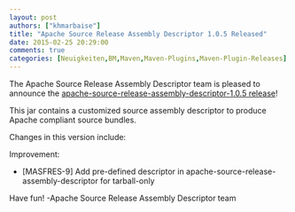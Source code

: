 ```yaml
---
layout: post
authors: ["khmarbaise"]
title: "Apache Source Release Assembly Descriptor 1.0.5 Released"
date: 2015-02-25 20:29:00
comments: true
categories: [Neuigkeiten,BM,Maven,Maven-Plugins,Maven-Plugin-Releases]
---
```

The Apache Source Release Assembly Descriptor team is pleased to
announce the [apache-source-release-assembly-descriptor-1.0.5 release](http://maven.apache.org/apache-resource-bundles/)!

This jar contains a customized source assembly descriptor to produce
Apache compliant source bundles.

Changes in this version include:

Improvement:

 * [MASFRES-9] Add pre-defined descriptor in apache-source-release-assembly-descriptor for tarball-only

Have fun!
-Apache Source Release Assembly Descriptor team

